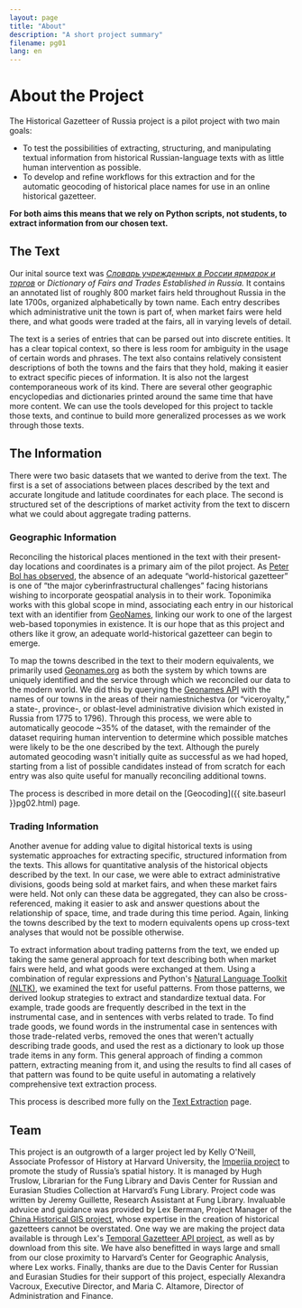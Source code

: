 ```yaml
---
layout: page
title: "About"
description: "A short project summary"
filename: pg01
lang: en
---
```


About the Project
=================

The Historical Gazetteer of Russia project is a pilot project with two main goals:

* To test the possibilities of extracting, structuring, and manipulating textual information from historical Russian-language texts with as little human intervention as possible. 
* To develop and refine workflows for this extraction and for the automatic geocoding of historical place names for use in an online historical gazetteer.

__For both aims this means that we rely on Python scripts, not students, to extract information from our chosen text.__

The Text
--------

Our inital source text was _[Словарь учрежденных в России ярмарок и торгов](http://catalog.hathitrust.org/Record/006277212)_ or _Dictionary of Fairs and Trades Established in Russia._ It contains an annotated list of roughly 800 market fairs held throughout Russia in the late 1700s, organized alphabetically by town name. Each entry describes which administrative unit the town is part of, when market fairs were held there, and what goods were traded at the fairs, all in varying levels of detail.  
  
The text is a series of entries that can be parsed out into discrete entities. It has a clear topical context, so there is less room for ambiguity in the usage of certain words and phrases. The text also contains relatively consistent descriptions of both the towns and the fairs that they hold, making it easier to extract specific pieces of information. It is also not the largest contemporaneous work of its kind. There are several other geographic encyclopedias and dictionaries printed around the same time that have more content. We can use the tools developed for this project to tackle those texts, and continue to build more generalized processes as we work through those texts. 

The Information
---------------

There were two basic datasets that we wanted to derive from the text. The first is a set of associations between places described by the text and accurate longitude and latitude coordinates for each place. The second is structured set of the descriptions of market activity from the text to discern what we could about aggregate trading patterns.  
  
### Geographic Information
Reconciling the historical places mentioned in the text with their present-day locations and coordinates is a primary aim of the pilot project. As [Peter Bol has observed](http://www.historians.org/publications-and-directories/perspectives-on-history/october-2012/history-and-the-digital-image/on-an-infrastructure-for-historical-spatial-analysis), the absence of an adequate “world-historical gazetteer” is one of “the major cyberinfrastructural challenges” facing historians wishing to incorporate geospatial analysis in to their work. Toponimika works with this global scope in mind, associating each entry in our historical text with an identifier from [GeoNames](http://www.geonames.org/), linking our work to one of the largest web-based toponymies in existence. It is our hope that as this project and others like it grow, an adequate world-historical gazetteer can begin to emerge.  

To map the towns described in the text to their modern equivalents, we primarily used [Geonames.org](http://www.geonames.org/) as both the system by which towns are uniquely identified and the service through which we reconciled our data to the modern world. We did this by querying the [Geonames API](http://www.geonames.org/export/geonames-search.html) with the names of our towns in the areas of their namiestnichestva (or “viceroyalty,” a state-, province-, or oblast-level administrative division which existed in Russia from 1775 to 1796). Through this process, we were able to automatically geocode ~35% of the dataset, with the remainder of the dataset requiring human intervention to determine which possible matches were likely to be the one described by the text. Although the purely automated geocoding wasn't initially quite as successful as we had hoped, starting from a list of possible candidates instead of from scratch for each entry was also quite useful for manually reconciling additional towns.  
  
The process is described in more detail on the [Geocoding]({{ site.baseurl }}pg02.html) page.  
  
### Trading Information
Another avenue for adding value to digital historical texts is using systematic approaches for extracting specific, structured information from the texts. This allows for quantitative analysis of the historical objects described by the text. In our case, we were able to extract administrative divisions, goods being sold at market fairs, and when these market fairs were held. Not only can these data be aggregated, they can also be cross-referenced, making it easier to ask and answer questions about the relationship of space, time, and trade during this time period. Again, linking the towns described by the text to modern equivalents opens up cross-text analyses that would not be possible otherwise.  

To extract information about trading patterns from the text, we ended up taking the same general approach for text describing both when market fairs were held, and what goods were exchanged at them. Using a combination of regular expressions and Python's [Natural Language Toolkit (NLTK)](http://www.nltk.org/), we examined the text for useful patterns. From those patterns, we derived lookup strategies to extract and standardize textual data. For example, trade goods are frequently described in the text in the instrumental case, and in sentences with verbs related to trade. To find trade goods, we found words in the instrumental case in sentences with those trade-related verbs, removed the ones that weren't actually describing trade goods, and used the rest as a dictionary to look up those trade items in any form. This general approach of finding a common pattern, extracting meaning from it, and using the results to find all cases of that pattern was found to be quite useful in automating a relatively comprehensive text extraction process.  
  
This process is described more fully on the [Text Extraction](#) page.  
  
Team
----
This project is an outgrowth of a larger project led by Kelly O'Neill, Associate Professor of History at Harvard University, the [Imperiia project](https://sites.google.com/site/imperiiagis/home) to promote the study of Russia’s spatial history. It is managed by Hugh Truslow, Librarian for the Fung Library and Davis Center for Russian and Eurasian Studies Collection at Harvard’s Fung Library. Project code was written by Jeremy Guillette, Research Assistant at Fung Library. Invaluable advuice and guidance was provided by Lex Berman, Project Manager of the [China Historical GIS project](http://fas.harvard.edu/~chgis/chgis_home.html), whose expertise in the creation of historical gazetteers cannot be overstated. One way we are making the project data available is through Lex's [Temporal Gazetteer API project](http://chgis.hmdc.harvard.edu/tgaz/), as well as by download from this site. We have also benefitted in ways large and small from our close proximity to Harvard’s Center for Geographic Analysis, where Lex works. Finally, thanks are due to the Davis Center for Russian and Eurasian Studies for their support of this project, especially Alexandra Vacroux, Executive Director, and Maria C. Altamore, Director of Administration and Finance. 